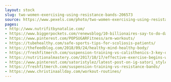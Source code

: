 ```yaml
---
layout: stock
slug: two-women-exercising-using-resistance-bands-206573
source: https://www.pexels.com/photo/two-women-exercising-using-resistance-bands-206573/
pages:
- http://www.nutrifitbynatalie.com/
- https://www.biggerpockets.com/renewsblog/10-billionaires-say-to-do-daily
- https://www.pinterest.com/POPSUGARFitness/arm-workouts/
- https://tubehealthy.com/safe-sports-tips-for-scoliosis-patients/
- https://thefeedblog.com/2018/09/24/healthy-mind-healthy-body/
- https://freshfitmerch.com/suspension-training-vs-calisthenics-3-key-differences/
- https://nutritionalmastery.com/2017/10/17/effective-exercise-begins-with-these-6-movement-patterns-how-well-do-you-know-them/
- https://www.pinterest.com/satoristylez/latest-post-on-ig-satori_stylez/
- https://freshfitmerch.com/suspension-training-vs-resistance-bands/
- https://www.christinaallday.com/workout-routines/
---
```

